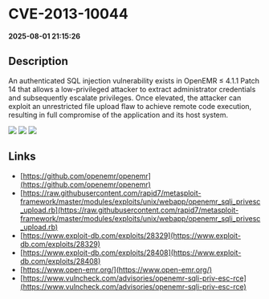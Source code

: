 # CVE-2013-10044

**2025-08-01 21:15:26**

## Description
An authenticated SQL injection vulnerability exists in OpenEMR ≤ 4.1.1 Patch 14 that allows a low-privileged attacker to extract administrator credentials and subsequently escalate privileges. Once elevated, the attacker can exploit an unrestricted file upload flaw to achieve remote code execution, resulting in full compromise of the application and its host system.

![](https://img.shields.io/static/v1?label=Score&message=8.7&color=red)
![](https://img.shields.io/static/v1?label=Severity&message=HIGH&color=red)
![](https://img.shields.io/static/v1?label=CWE&message=SQL&color=green)

## Links
- [https://github.com/openemr/openemr](https://github.com/openemr/openemr)
- [https://raw.githubusercontent.com/rapid7/metasploit-framework/master/modules/exploits/unix/webapp/openemr_sqli_privesc_upload.rb](https://raw.githubusercontent.com/rapid7/metasploit-framework/master/modules/exploits/unix/webapp/openemr_sqli_privesc_upload.rb)
- [https://www.exploit-db.com/exploits/28329](https://www.exploit-db.com/exploits/28329)
- [https://www.exploit-db.com/exploits/28408](https://www.exploit-db.com/exploits/28408)
- [https://www.open-emr.org/](https://www.open-emr.org/)
- [https://www.vulncheck.com/advisories/openemr-sqli-priv-esc-rce](https://www.vulncheck.com/advisories/openemr-sqli-priv-esc-rce)
